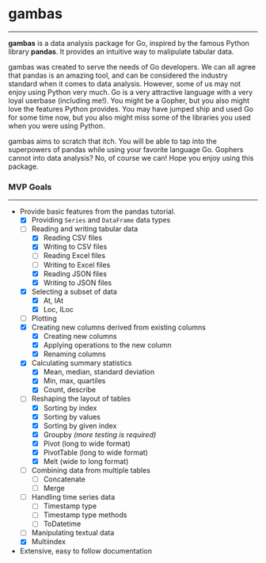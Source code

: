 # gambas
---

**gambas** is a data analysis package for Go, inspired by the famous Python library **pandas**. It provides an intuitive way to malipulate tabular data.

gambas was created to serve the needs of Go developers. We can all agree that pandas is an amazing tool, and can be considered the industry standard when it comes to data analysis. However, some of us may not enjoy using Python very much. Go is a very attractive language with a very loyal userbase (including me!). You might be a Gopher, but you also might love the features Python provides. You may have jumped ship and used Go for some time now, but you also might miss some of the libraries you used when you were using Python. 

gambas aims to scratch that itch. You will be able to tap into the superpowers of pandas while using your favorite language Go. Gophers cannot into data analysis? No, of course we can! Hope you enjoy using this package.

### MVP Goals
---
- Provide basic features from the pandas tutorial.
  - [x] Providing `Series` and `DataFrame` data types
  - [ ] Reading and writing tabular data
    - [x] Reading CSV files
    - [x] Writing to CSV files
    - [ ] Reading Excel files
    - [ ] Writing to Excel files
    - [x] Reading JSON files
    - [x] Writing to JSON files
  - [x] Selecting a subset of data
    - [x] At, IAt
    - [x] Loc, ILoc
  - [ ] Plotting
  - [x] Creating new columns derived from existing columns
    - [x] Creating new columns
    - [x] Applying operations to the new column
    - [x] Renaming columns
  - [x] Calculating summary statistics
    - [x] Mean, median, standard deviation
    - [x] Min, max, quartiles
    - [x] Count, describe
  - [ ] Reshaping the layout of tables
    - [x] Sorting by index
    - [x] Sorting by values
    - [x] Sorting by given index
    - [x] Groupby *(more testing is required)*
    - [x] Pivot (long to wide format)
    - [x] PivotTable (long to wide format)
    - [x] Melt (wide to long format)
  - [ ] Combining data from multiple tables
    - [ ] Concatenate
    - [ ] Merge
  - [ ] Handling time series data
    - [ ] Timestamp type
    - [ ] Timestamp type methods
    - [ ] ToDatetime
  - [ ] Manipulating textual data
  - [x] Multiindex

- Extensive, easy to follow documentation